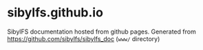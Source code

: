 # sibylfs.github.io

SibylFS documentation hosted from github pages. Generated from
<https://github.com/sibylfs/sibylfs_doc> (`www/` directory)
